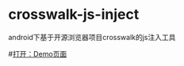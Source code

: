 # crosswalk-js-inject
android下基于开源浏览器项目crosswalk的js注入工具

#[打开：Demo页面](https://clovinr.github.io/demo/crosswalk-js-inject/index.html)
